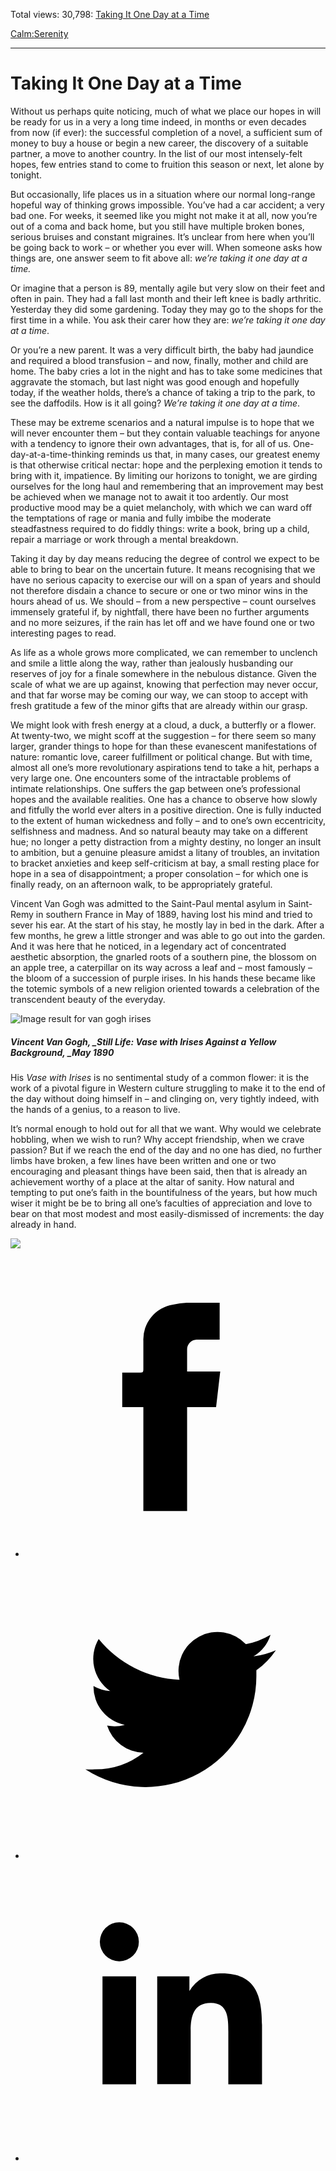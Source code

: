Total views: 30,798: [Taking It One Day at a Time](https://www.theschooloflife.com/thebookoflife/taking-it-one-day-at-a-time/)

[Calm:](https://www.theschooloflife.com/thebookoflife/category/calm/)[Serenity](https://www.theschooloflife.com/thebookoflife/category/calm/serenity/)

* * *

# Taking It One Day at a Time
<style>
						.alignnone {
  display: block;
  margin-left: auto;
  margin-right: auto;
  align: center:
}

.addtoany_share_save_container {
display:none;
}

.wp-block-image {
		display: block;
  margin-left: auto;
  margin-right: auto;
  width: 50%;
}

.aligncenter {
display: block;
  margin-left: auto;
  margin-right: auto;
  align: center:
}

@media only screen and (max-width: 500px) {
  .wp-block-image {
		display: block;
  margin-left: auto;
  margin-right: auto;
  width: 100%;
} }

h1 {max-width: 600px !important;
}
.s18-single-post .content-area .site-main article .post-cat-header-display + .old-wrapper p {
    font-size: 1.200em
}
						</style>

Without us perhaps quite noticing, much of what we place our hopes in will be ready for us in a very a long time indeed, in months or even decades from now (if ever): the successful completion of a novel, a sufficient sum of money to buy a house or begin a new career, the discovery of a suitable partner, a move to another country. In the list of our most intensely-felt hopes, few entries stand to come to fruition this season or next, let alone by tonight.

But occasionally, life places us in a situation where our normal long-range hopeful way of thinking grows impossible. You’ve had a car accident; a very bad one. For weeks, it seemed like you might not make it at all, now you’re out of a coma and back home, but you still have multiple broken bones, serious bruises and constant migraines. It’s unclear from here when you’ll be going back to work – or whether you ever will. When someone asks how things are, one answer seem to fit above all: _we’re taking it one day at a time._

Or imagine that a person is 89, mentally agile but very slow on their feet and often in pain. They had a fall last month and their left knee is badly arthritic. Yesterday they did some gardening. Today they may go to the shops for the first time in a while. You ask their carer how they are: _we’re taking it one day at a time_.

Or you’re a new parent. It was a very difficult birth, the baby had jaundice and required a blood transfusion – and now, finally, mother and child are home. The baby cries a lot in the night and has to take some medicines that aggravate the stomach, but last night was good enough and hopefully today, if the weather holds, there’s a chance of taking a trip to the park, to see the daffodils. How is it all going? _We’re taking it one day at a time_.

These may be extreme scenarios and a natural impulse is to hope that we will never encounter them – but they contain valuable teachings for anyone with a tendency to ignore their own advantages, that is, for all of us. One-day-at-a-time-thinking reminds us that, in many cases, our greatest enemy is that otherwise critical nectar: hope and the perplexing emotion it tends to bring with it, impatience. By limiting our horizons to tonight, we are girding ourselves for the long haul and remembering that an improvement may best be achieved when we manage not to await it too ardently. Our most productive mood may be a quiet melancholy, with which we can ward off the temptations of rage or mania and fully imbibe the moderate steadfastness required to do fiddly things: write a book, bring up a child, repair a marriage or work through a mental breakdown.

Taking it day by day means reducing the degree of control we expect to be able to bring to bear on the uncertain future. It means recognising that we have no serious capacity to exercise our will on a span of years and should not therefore disdain a chance to secure or one or two minor wins in the hours ahead of us. We should – from a new perspective – count ourselves immensely grateful if, by nightfall, there have been no further arguments and no more seizures, if the rain has let off and we have found one or two interesting pages to read.

As life as a whole grows more complicated, we can remember to unclench and smile a little along the way, rather than jealously husbanding our reserves of joy for a finale somewhere in the nebulous distance. Given the scale of what we are up against, knowing that perfection may never occur, and that far worse may be coming our way, we can stoop to accept with fresh gratitude a few of the minor gifts that are already within our grasp.

We might look with fresh energy at a cloud, a duck, a butterfly or a flower. At twenty-two, we might scoff at the suggestion – for there seem so many larger, grander things to hope for than these evanescent manifestations of nature: romantic love, career fulfillment or political change. But with time, almost all one’s more revolutionary aspirations tend to take a hit, perhaps a very large one. One encounters some of the intractable problems of intimate relationships. One suffers the gap between one’s professional hopes and the available realities. One has a chance to observe how slowly and fitfully the world ever alters in a positive direction. One is fully inducted to the extent of human wickedness and folly – and to one’s own eccentricity, selfishness and madness. And so natural beauty may take on a different hue; no longer a petty distraction from a mighty destiny, no longer an insult to ambition, but a genuine pleasure amidst a litany of troubles, an invitation to bracket anxieties and keep self-criticism at bay, a small resting place for hope in a sea of disappointment; a proper consolation – for which one is finally ready, on an afternoon walk, to be appropriately grateful.

Vincent Van Gogh was admitted to the Saint-Paul mental asylum in Saint-Remy in southern France in May of 1889, having lost his mind and tried to sever his ear. At the start of his stay, he mostly lay in bed in the dark. After a few months, he grew a little stronger and was able to go out into the garden. And it was here that he noticed, in a legendary act of concentrated aesthetic absorption, the gnarled roots of a southern pine, the blossom on an apple tree, a caterpillar on its way across a leaf and – most famously – the bloom of a succession of purple irises. In his hands these became like the totemic symbols of a new religion oriented towards a celebration of the transcendent beauty of the everyday.

![Image result for van gogh irises](https://www.vangoghmuseum.nl/download/f56ef8b4-a4ff-459c-a79b-98b510f56a13.jpg?size=l)

##### Vincent Van Gogh, _Still Life: Vase with Irises Against a Yellow Background,&nbsp;_May 1890 

His _Vase with Irises_ is no sentimental study of a common flower: it is the work of a pivotal figure in Western culture struggling to make it to the end of the day without doing himself in – and clinging on, very tightly indeed, with the hands of a genius, to a reason to live.

It’s normal enough to hold out for all that we want. Why would we celebrate hobbling, when we wish to run? Why accept friendship, when we crave passion? But if we reach the end of the day and no one has died, no further limbs have broken, a few lines have been written and one or two encouraging and pleasant things have been said, then that is already an achievement worthy of a place at the altar of sanity. How natural and tempting to put one’s faith in the bountifulness of the years, but how much wiser it might be be to bring all one’s faculties of appreciation and love to bear on that most modest and most easily-dismissed of increments: the day already in hand.

[![](https://img.youtube.com/vi/UhWFddWz1Nk/0.jpg)](https://www.youtube.com/embed/UhWFddWz1Nk '')
<style>
    .iframe-class { display: block !important; }
</style>

- [<svg xmlns="http://www.w3.org/2000/svg" viewbox="0 0 26 26"><title>Facebook</title>
                    <g>
                        <path d="M8.38,10H9.92c.2,0,.29,0,.29-.28,0-.82,0-1.64,0-2.46a3.05,3.05,0,0,1,2.57-3.15A7.22,7.22,0,0,1,14,3.95c.86,0,1.71,0,2.57,0h.25v3.2h-2A.85.85,0,0,0,14,8c0,.62,0,1.24,0,1.91h2.87L16.51,13H14v9H10.21V13H8.38Z"></path>
                    </g>
                </svg>](http://www.facebook.com/sharer/sharer.php?u=https://www.theschooloflife.com/thebookoflife/taking-it-one-day-at-a-time/)
- [<svg xmlns="http://www.w3.org/2000/svg" viewbox="0 0 26 26"><title>Twitter</title>
                    <path d="M21.69,7.9a6.75,6.75,0,0,1-1.94.53,3.39,3.39,0,0,0,1.48-1.87,6.76,6.76,0,0,1-2.14.82,3.38,3.38,0,0,0-5.75,3.08,9.59,9.59,0,0,1-7-3.53,3.38,3.38,0,0,0,1,4.51A3.36,3.36,0,0,1,5.89,11v0A3.38,3.38,0,0,0,8.6,14.37a3.39,3.39,0,0,1-1.53.06,3.38,3.38,0,0,0,3.15,2.35A6.78,6.78,0,0,1,6,18.22a6.87,6.87,0,0,1-.81,0A9.6,9.6,0,0,0,20,10.08q0-.22,0-.44A6.86,6.86,0,0,0,21.69,7.9Z"></path>
                </svg>](http://twitter.com/share?url=https://www.theschooloflife.com/thebookoflife/taking-it-one-day-at-a-time/&text=&via=theschooloflife)
- [<svg xmlns="http://www.w3.org/2000/svg" viewbox="0 0 26 26"><title>LinkedIn</title>
<path class="cls-2" d="M6.67,10H9.58v9.36H6.67ZM8.13,5.32A1.69,1.69,0,1,1,6.44,7,1.69,1.69,0,0,1,8.13,5.32"></path><path class="cls-2" d="M11.41,10H14.2v1.28h0A3.06,3.06,0,0,1,17,9.75c2.95,0,3.49,1.94,3.49,4.46v5.14H17.57V14.79c0-1.09,0-2.48-1.51-2.48s-1.75,1.18-1.75,2.4v4.63H11.41Z"></path></svg>](https://www.linkedin.com/shareArticle?mini=true&url=https://www.theschooloflife.com/thebookoflife/taking-it-one-day-at-a-time/)
